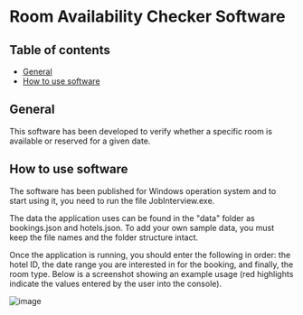 # Room Availability Checker Software

## Table of contents
- [General](#General)
- [How to use software](#How-to-use-softwares)

## General

This software has been developed to verify whether a specific room is available or reserved for a given date.

## How to use software

The software has been published for Windows operation system and to start using it, you need to run the file JobInterview.exe. 

The data the application uses can be found in the "data" folder as bookings.json and hotels.json. To add your own sample data, you must keep the file names and the folder structure intact. 

Once the application is running, you should enter the following in order: the hotel ID, the date range you are interested in for the booking, and finally, the room type. Below is a screenshot showing an example usage (red highlights indicate the values entered by the user into the console).

![image](https://github.com/user-attachments/assets/665a5ac6-aefb-413e-b9cf-6139abbea71f)
